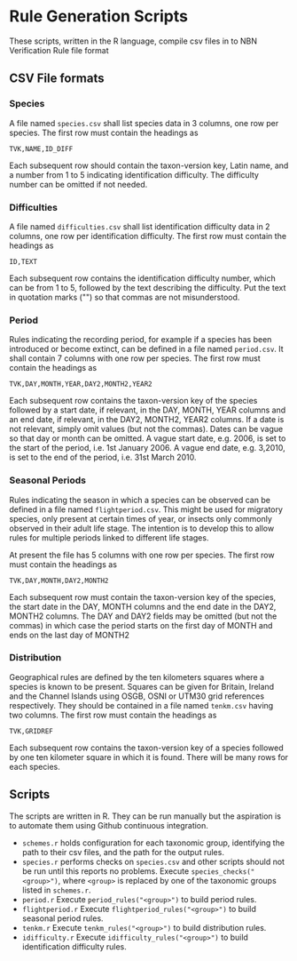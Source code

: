 # Rule Generation Scripts

These scripts, written in the R language, compile csv files in to NBN 
Verification Rule file format

## CSV File formats
### Species
A file named `species.csv` shall list species data in 3 columns, one row per
species. The first row must contain the headings as
```
TVK,NAME,ID_DIFF
```
Each subsequent row should contain the taxon-version key, Latin name, and
a number from 1 to 5 indicating identification difficulty. The difficulty
number can be omitted if not needed.

### Difficulties
A file named `difficulties.csv` shall list identification difficulty data in 
2 columns, one row per identification difficulty. The first row must contain
the headings as 
```
ID,TEXT
```
Each subsequent row contains the identification difficulty number, which
can be from 1 to 5, followed by the text describing the difficulty. Put the 
text in quotation marks ("") so that commas are not misunderstood.

### Period
Rules indicating the recording period, for example if a species has been 
introduced or become extinct, can be defined in a file named `period.csv`.
It shall contain 7 columns with one row per species. The first row must
contain the headings as
```
TVK,DAY,MONTH,YEAR,DAY2,MONTH2,YEAR2
```
Each subsequent row contains the taxon-version key of the species
followed by a start date, if relevant, in the DAY, MONTH, YEAR columns and
an end date, if relevant, in the DAY2, MONTH2, YEAR2 columns. If a date is 
not relevant, simply omit values (but not the commas). Dates can be vague
so that day or month can be omitted. A vague start date, e.g. 2006, is
set to the start of the period, i.e. 1st January 2006. A vague end date,
e.g. 3,2010, is set to the end of the period, i.e. 31st March 2010.

### Seasonal Periods
Rules indicating the season in which a species can be observed can be defined
in a file named `flightperiod.csv`. This might be used for migratory species,
only present at certain times of year, or insects only commonly observed in 
their adult life stage. The intention is to develop this to allow rules 
for multiple periods linked to different life stages. 

At present the file has 5 columns with one row per species. The first row
must contain the headings as
```
TVK,DAY,MONTH,DAY2,MONTH2
```
Each subsequent row must contain the taxon-version key of the species, the 
start date in the DAY, MONTH columns and the end date in the DAY2, MONTH2 
columns. The DAY and DAY2 fields may be omitted (but not the commas) in 
which case the period starts on the first day of MONTH and ends on the last
day of MONTH2

### Distribution
Geographical rules are defined by the ten kilometers squares where a species
is known to be present. Squares can be given for Britain, Ireland and the 
Channel Islands using OSGB, OSNI or UTM30 grid references respectively. They
should be contained in a file named `tenkm.csv` having two columns. The 
first row must contain the headings as 
```
TVK,GRIDREF
```
Each subsequent row contains the taxon-version key of a species followed by one 
ten kilometer square in which it is found. There will be many rows for each 
species.

## Scripts
The scripts are written in R. They can be run manually but the aspiration
is to automate them using Github continuous integration.

* `schemes.r` holds configuration for each taxonomic group, identifying
the path to their csv files, and the path for the output rules.
* `species.r` performs checks on `species.csv` and other scripts should
not be run until this reports no problems. Execute `species_checks("<group>")`,
where `<group>` is replaced by one of the taxonomic groups listed in 
`schemes.r`.
* `period.r` Execute `period_rules("<group>")` to build period rules.
* `flightperiod.r` Execute `flightperiod_rules("<group>")` to build seasonal 
period rules.
* `tenkm.r` Execute `tenkm_rules("<group>")` to build distribution rules.
* `idifficulty.r` Execute `idifficulty_rules("<group>")` to build 
identification difficulty rules.


